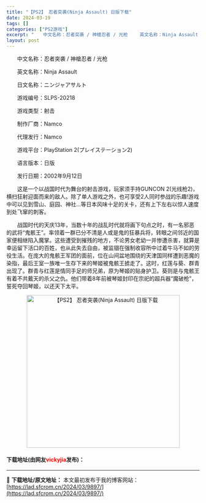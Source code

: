 ```yaml
---
title: "【PS2】 忍者突袭(Ninja Assault) 日版下载"
date: 2024-03-19
tags: []
categories: ["PS2游戏"]
excerpt: "　　中文名称：忍者突袭 / 神槍忍者 / 光枪 　　英文名称：Ninja Assault 　　日文名称：ニンジャアサルト 　　游戏编号：SLPS-20218 　　游戏类型：射击 　　制作厂商：Namco 　　代理发行：Namco 　　游戏平台：PlayStation 2(プレイステーション2) 　　&hellip;"
layout: post
---
```


 <p>　　中文名称：忍者突袭 / 神槍忍者 / 光枪</p> <p>　　英文名称：Ninja Assault</p> <p>　　日文名称：ニンジャアサルト</p> <p>　　游戏编号：SLPS-20218</p> <p>　　游戏类型：射击</p> <p>　　制作厂商：Namco</p> <p>　　代理发行：Namco</p> <p>　　游戏平台：PlayStation 2(プレイステーション2)</p> <p>　　语言版本：日版</p> <p>　　发行日期：2002年9月12日</p> <p>　　这是一个以战国时代为舞台的射击游戏，玩家须手持GUNCON 2(光线枪2)，横扫狂射迎面而来的敌人。除了单人游戏之外，也可享受2人同时参战的乐趣!游戏中可以见到雪山、庭园、神社&hellip;等日本风味十足的关卡，还有上下左右以惊人速度到处飞窜的刺客。</p> <p>　　战国时代的天庆13年，当数十年的战乱时代就将画下句点之时，有一名邪恶的武将&ldquo;鬼骸王&rdquo;。率领着一群已分不清是人或是鬼的狂暴兵将，转眼之间邻近的国家便相继陷入魔掌。这些遭受到摧残的地方，不论男女老幼一并惨遭杀害，就算是幸运留下活口的百姓，也从此失去自由，被监锢在强制收容所中过着牛马不如的劳役生活。在庞大的鬼骸王军团的面前，位在山间盆地围绕的天津国同样遭到恶魔的染指，最后王室一族唯一生存下来的琴姬被鬼骸王掳走了。这时，红莲与葵、群青出现了。群青与红莲是情同手足的师兄弟，原为琴姬的贴身护卫。葵则是与鬼骸王有着不共戴天的杀父之仇。他们带着8年前被琴姬封印在宗祀的超兵器&ldquo;魔破枪&rdquo;，誓死夺回琴姬，以还天下太平。</p> <p align="center"><img align="" border="0" src="https://lad.sfcrom.cn/wp-content/uploads/2024/03/20240319_65f99844e0887.jpg" width="399" alt="【PS2】 忍者突袭(Ninja Assault) 日版下载" /></p> <p><h4>下载地址(由网友<font color="red">vickyjia</font>发布)：</h4></p> 

---
📖 **下载地址/原文地址：** 本文最初发布于我的博客网站：[https://lad.sfcrom.cn/2024/03/9897/](https://lad.sfcrom.cn/2024/03/9897/)
